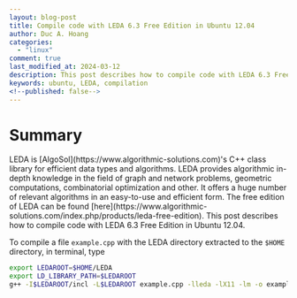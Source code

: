 ```yaml
---
layout: blog-post
title: Compile code with LEDA 6.3 Free Edition in Ubuntu 12.04
author: Duc A. Hoang
categories:
  - "linux"
comment: true
last_modified_at: 2024-03-12
description: This post describes how to compile code with LEDA 6.3 Free Edition in Ubuntu 12.04
keywords: ubuntu, LEDA, compilation
<!--published: false-->
---
```


<div class="alert alert-info" markdown="1">
<h1 class="alert-heading">Summary</h1>
LEDA is [AlgoSol](https://www.algorithmic-solutions.com)'s C++ class library for efficient data types and algorithms. LEDA provides algorithmic in-depth knowledge in the field of graph and network problems, geometric computations, combinatorial optimization and other. It offers a huge number of relevant algorithms in an easy-to-use and efficient form. The free edition of LEDA can be found [here](https://www.algorithmic-solutions.com/index.php/products/leda-free-edition). This post describes how to compile code with LEDA 6.3 Free Edition in Ubuntu 12.04.
</div>

To compile a file `example.cpp` with the LEDA directory extracted to the `$HOME` directory, in terminal, type

```bash
export LEDAROOT=$HOME/LEDA
export LD_LIBRARY_PATH=$LEDAROOT
g++ -I$LEDAROOT/incl -L$LEDAROOT example.cpp -lleda -lX11 -lm -o example
```
